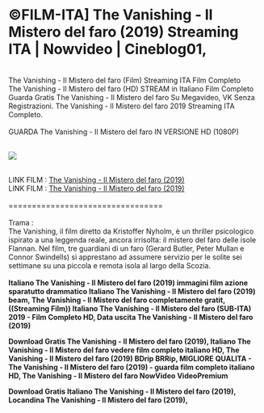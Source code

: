 <h1>©FILM-ITA] The Vanishing - Il Mistero del faro (2019) Streaming ITA | Nowvideo | Cineblog01, </h1>
<br>
The Vanishing - Il Mistero del faro (Film) Streaming ITA Film Completo<br>
The Vanishing - Il Mistero del faro (HD) STREAM in Italiano Film Completo <br>
Guarda Gratis The Vanishing - Il Mistero del faro Su Megavideo, VK Senza Registrazioni. The Vanishing - Il Mistero del faro 2019 Streaming ITA Completo.<br> 
<br>
GUARDA The Vanishing - Il Mistero del faro IN VERSIONE HD (1080P) 
<br>
<br>
<p><img src="https://mr.comingsoon.it/imgdb/locandine/235x336/54923.jpg" /></p>
<br>
LINK FILM : <a href="https://bit.ly/2BGF6zy">The Vanishing - Il Mistero del faro (2019)</a>
<br>
LINK FILM : <a href="https://bit.ly/2BGF6zy">The Vanishing - Il Mistero del faro (2019)</a>
<br>
<br>
=================================
<br>
<br>
Trama :<br>
The Vanishing, il film diretto da Kristoffer Nyholm, è un thriller psicologico ispirato a una leggenda reale, ancora irrisolta: il mistero del faro delle isole Flannan.
Nel film, tre guardiani di un faro (Gerard Butler, Peter Mullan e Connor Swindells) si apprestano ad assumere servizio per le solite sei settimane su una piccola e remota isola al largo della Scozia.

<br>
<br>
<strong>Italiano The Vanishing - Il Mistero del faro (2019) immagini film azione sparatutto drammatico Italiano The Vanishing - Il Mistero del faro (2019) beam, The Vanishing - Il Mistero del faro completamente gratit, ((Streaming Film)) Italiano The Vanishing - Il Mistero del faro (SUB-ITA) 2019 - Film Completo HD, Data uscita The Vanishing - Il Mistero del faro (2019) 

Download Gratis The Vanishing - Il Mistero del faro (2019), Italiano The Vanishing - Il Mistero del faro vedere film completo italiano HD, The Vanishing - Il Mistero del faro (2019) BDrip BRRip, MIGLIORE QUALITA - The Vanishing - Il Mistero del faro (2019) - guarda film completo italiano HD, The Vanishing - Il Mistero del faro NowVideo VideoPremium 

Download Gratis Italiano The Vanishing - Il Mistero del faro (2019), Locandina The Vanishing - Il Mistero del faro (2019),</strong>
